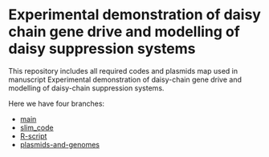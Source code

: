 # Experimental demonstration of daisy chain gene drive and modelling of daisy suppression systems
This repository includes all required codes and plasmids map used in manuscript Experimental demonstration of daisy-chain gene drive and modelling of daisy-chain suppression systems.

Here we have four branches:
- [main]([https://github.com/AlexGuojl/Daisy-chain-gene-drive-performance-modeling-and-demonstration-in-Drosophila-melanogaster/branches])
- [slim_code]([https://github.com/AlexGuojl/Daisy-chain-gene-drive-performance-modeling-and-demonstration-in-Drosophila-melanogaster/tree/slim_code])
- [R-script]([https://github.com/AlexGuojl/Daisy-chain-gene-drive-performance-modeling-and-demonstration-in-Drosophila-melanogaster/tree/R-script])
- [plasmids-and-genomes]([https://github.com/AlexGuojl/Daisy-chain-gene-drive-performance-modeling-and-demonstration-in-Drosophila-melanogaster/tree/plasmids-and-genomes])
